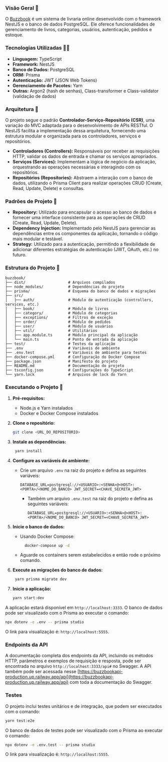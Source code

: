 ### Visão Geral :eyes:

O [Buzzbook](https://buzzbookapi-production.up.railway.app/api) é um sistema de livraria online desenvolvido com o framework NestJS e o banco de dados PostgreSQL. Ele oferece funcionalidades de gerenciamento de livros, categorias, usuários, autenticação, pedidos e estoque. 

### Tecnologias Utilizadas :woman_technologist:

- **Linguagem:** TypeScript
- **Framework:** NestJS
- **Banco de Dados:** PostgreSQL
- **ORM:** Prisma
- **Autenticação:** JWT (JSON Web Tokens)
- **Gerenciamento de Pacotes:** Yarn
- **Outras:** Argon2 (hash de senhas), Class-transformer e Class-validator (validação de dados)

### Arquitetura :triangular_ruler:

O projeto segue o padrão **Controlador-Serviço-Repositório (CSR)**, uma variação do MVC adaptada para o desenvolvimento de APIs RESTful. O NestJS facilita a implementação dessa arquitetura, fornecendo uma estrutura modular e organizada para os controladores, serviços e repositórios.

- **Controladores (Controllers):** Responsáveis por receber as requisições HTTP, validar os dados de entrada e chamar os serviços apropriados.
- **Serviços (Services):** Implementam a lógica de negócio da aplicação, orquestrando as operações necessárias e interagindo com os repositórios.
- **Repositórios (Repositories):** Abstraem a interação com o banco de dados, utilizando o Prisma Client para realizar operações CRUD (Create, Read, Update, Delete) e consultas.

### Padrões de Projeto :straight_ruler:

- **Repository:** Utilizado para encapsular o acesso ao banco de dados e fornecer uma interface consistente para as operações de CRUD (Create, Read, Update, Delete).
- **Dependency Injection:** Implementado pelo NestJS para gerenciar as dependências entre os componentes da aplicação, tornando o código mais modular e testável.
- **Strategy:** Utilizado para a autenticação, permitindo a flexibilidade de adicionar diferentes estratégias de autenticação (JWT, OAuth, etc.) no futuro.

### Estrutura do Projeto :construction:
`````
buzzbook/
├── dist/                   # Arquivos compilados
├── node_modules/           # Dependências do projeto
├── prisma/                 # Esquema do banco de dados e migrações
├── src/
│   ├── auth/               # Módulo de autenticação (controllers, services, etc.)
│   ├── book/               # Módulo de livros
│   ├── category/           # Módulo de categorias
│   ├── exceptions/         # Filtros de exceção
│   ├── order/              # Módulo de pedidos
│   ├── user/               # Módulo de usuários
│   ├── util/               # Utilitários
│   ├── app.module.ts       # Módulo principal da aplicação
│   └── main.ts             # Ponto de entrada da aplicação
├── test/                   # Testes da aplicação
├── .env                    # Variáveis de ambiente
├── .env.test               # Variáveis de ambiente para testes
├── docker-compose.yml      # Configuração do Docker Compose
├── package.json            # Manifesto do projeto
├── README.md               # Documentação do projeto
├── tsconfig.json           # Configurações do TypeScript
└── yarn.lock               # Arquivos de lock do Yarn
`````
### **Executando o Projeto** :traffic_light:

1. **Pré-requisitos:**
    - Node.js e Yarn instalados
    - Docker e Docker Compose instalados
2. **Clone o repositório:**
    

    
    ```bash
   git clone <URL_DO_REPOSITORIO>
    ```
    
4. **Instale as dependências:**

   ```bash
    yarn install
   ```
    
6. **Configure as variáveis de ambiente:**
    - Crie um arquivo `.env` na raiz do projeto e defina as seguintes variáveis:
        
        `DATABASE_URL=postgresql://<USUARIO>:<SENHA>@<HOST>:<PORTA>/<NOME_DO_BANCO>
        JWT_SECRET=<CHAVE_SECRETA_JWT>`
      - Também um arquivo `.env.test` na raiz do projeto e defina as seguintes variáveis:
        
        `DATABASE_URL=postgresql://<USUARIO>:<SENHA>@<HOST>:<PORTA>/<NOME_DO_BANCO>
        JWT_SECRET=<CHAVE_SECRETA_JWT>`
        
7. **Inicie o banco de dados:**
    - Usando Docker Compose:
        
      ```bash
        docker-compose up -d
      ```
   - Aguarde os containers serem estabelecidos e então rode o próximo comando.

8. **Execute as migrações do banco de dados:**
    
   ```bash
    yarn prisma migrate dev
   ```
    
10. **Inicie a aplicação:**
    
    ```bash
    yarn start:dev
    ```
    

A aplicação estará disponível em `http://localhost:3333`. O banco de dados pode ser visualizado com o Prisma ao executar o comando: 
   ```bash
npx dotenv -e .env -- prisma studio
```

O link para visualização é: `http://localhost:5555`.

### **Endpoints da API**

A documentação completa dos endpoints da API, incluindo os métodos HTTP, parâmetros e exemplos de requisição e resposta, pode ser encontrada no arquivo `http://localhost:3333/api#` no Swagger. A API também pode ser acessada nesse [https://buzzbookapi-production.up.railway.app/api](https://buzzbookapi-production.up.railway.app/api) com toda a documentação do Swagger.

### **Testes**

O projeto inclui testes unitários e de integração, que podem ser executados com o comando:

```bash
yarn test:e2e
```

O banco de dados de testes pode ser visualizado com o Prisma ao executar o comando:

   ```bash
npx dotenv -e .env.test -- prisma studio
```

O link para visualização é: `http://localhost:5555`.
